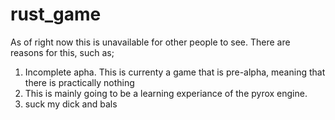 
# rust_game

As of right now this is unavailable for other people to see. There are reasons for this, such as;

1. Incomplete apha. This is currenty a game that is pre-alpha, meaning that there is practically nothing
1. This is mainly going to be a learning experiance of the pyrox engine.
1. suck my dick and bals
